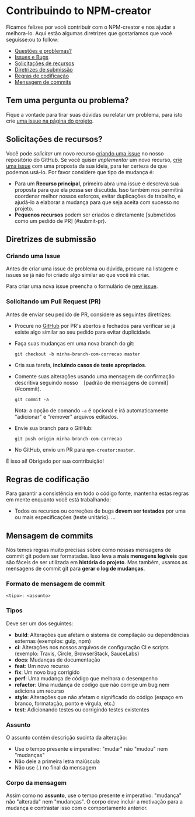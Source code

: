 # Contribuindo to NPM-creator

Ficamos felizes por você contribuir com o NPM-creator e nos ajudar a melhora-lo.
Aqui estão algumas diretrizes que gostaríamos que você seguisse:ou to follow:

 - [Questões e problemas?](#question)
 - [Issues e Bugs](#submit-issue)
 - [Solicitações de recursos](#feature)
 - [Diretrizes de submissão](#submit)
 - [Regras de codificação](#rules)
 - [Mensagem de commits](#commit)

## <a name="question"></a> Tem uma pergunta ou problema?

Fique a vontade para tirar suas dúvidas ou relatar um problema, para isto crie [uma issue na página do projeto](https://github.com/TecnospeedTI/npm-creator/issues).

## <a name="feature"></a> Solicitações de recursos?
Você pode *solicitar* um novo recurso [criando uma issue](#submit-issue) no nosso repositório do GitHub. 
Se você quiser *implementar* um novo recurso, [crie uma issue](#submit-issue) com uma proposta da sua ideia, para ter certeza de que podemos usá-lo. 
Por favor considere que tipo de mudança é:

* Para um **Recurso principal**, primeiro abra uma issue e descreva sua proposta para que ela possa ser
discutida. Isso também nos permitirá coordenar melhor nossos esforços, evitar duplicações de trabalho,
e ajudá-lo a elaborar a mudança para que seja aceita com sucesso no projeto.
* **Pequenos recursos** podem ser criados e diretamente [submetidos como um pedido de PR] (#submit-pr).

## <a name="submit"></a> Diretrizes de submissão

### <a name="submit-issue"></a> Criando uma Issue

Antes de criar uma issue de problema ou dúvida, procure na listagem e issues se já não foi criado algo similar ao que você irá criar.

Para criar uma nova issue preencha o formulário de [new issue](https://github.com/TecnospeedTI/npm-creator/issues/new).


### <a name="submit-pr"></a> Solicitando um Pull Request (PR)
Antes de enviar seu pedido de PR, considere as seguintes diretrizes:

* Procure no [GitHub](https://github.com/TecnospeedTI/npm-creator/pulls) por PR's abertos e fechados para verificar se já existe algo similar ao seu pedido para evitar duplicidade.
* Faça suas mudanças em uma nova branch do git:

     ```shell
     git checkout -b minha-branch-com-correcao master
     ```

* Cria sua tarefa, **incluindo casos de teste apropriados**.
* Comente suas alterações usando uma mensagem de confirmação descritiva seguindo nosso
   [padrão de mensagens de commit] (#commit). 

     ```shell
     git commit -a
     ```
  Nota: a opção de comando `-a` é opcional e irá automaticamente "adicionar" e "remover" arquivos editados.

* Envie sua branch para o GitHub:

    ```shell
    git push origin minha-branch-com-correcao
    ```

* No GitHub, envio um PR para `npm-creator:master`.


É isso aí! Obrigado por sua contribuição!

## <a name="rules"></a> Regras de codificação
Para garantir a consistência em todo o código fonte, mantenha estas regras em mente enquanto você está trabalhando:

* Todos os recursos ou correções de bugs **devem ser testados** por uma ou mais especificações (teste unitário).
...

## <a name="commit"></a> Mensagem de commits

Nós temos regras muito precisas sobre como nossas mensagens de commit git podem ser formatadas. Isso leva a 
**mais mensgens legíveis** que são fáceis de ser utilizada em **história do projeto**. Mas também,
usamos as mensagens de commit git para **gerar o log de mudanças**.

### Formato de mensagem de commit

```
<tipo>: <assunto>
```

### Tipos
Deve ser um dos seguintes:

* **build**: Alterações que afetam o sistema de compilação ou dependências externas (exemplos: gulp, npm)
* **ci**: Alterações nos nossos arquivos de configuração CI e scripts (exemplo: Travis, Circle, BrowserStack, SauceLabs)
* **docs**: Mudanças de documentação
* **feat**: Um novo recurso
* **fix**: Um novo bug corrigido
* **perf**: Uma mudança de código que melhora o desempenho
* **refactor**: Uma mudança de código que não corrige um bug nem adiciona um recurso
* **style**: Alterações que não afetam o significado do código (espaço em branco, formatação, ponto e vírgula, etc.)
* **test**: Adicionando testes ou corrigindo testes existentes


### Assunto
O assunto contém descrição sucinta da alteração:

* Use o tempo presente e imperativo: "mudar" não "mudou" nem "mudanças"
* Não deie a primeira letra maiúscula
* Não use (.) no final da mensagem

### Corpo da mensagem
Assim como no **assunto**, use o tempo presente e imperativo: "mudança" não "alterada" nem "mudanças".
O corpo deve incluir a motivação para a mudança e contrastar isso com o comportamento anterior.

